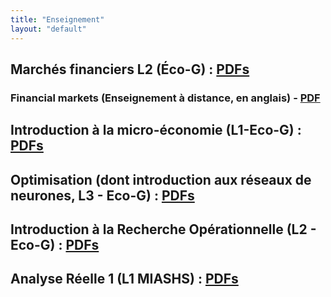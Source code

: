 ```yaml
---
title: "Enseignement"
layout: "default"
---
```


## Marchés financiers L2 (&Eacute;co-G) : [PDFs](https://cloud.univ-grenoble-alpes.fr/s/JwjH6EGRbSpTa3K)
### Financial markets (Enseignement à distance, en anglais) - [PDF](https://cloud.univ-grenoble-alpes.fr/s/smaLBysK3ij5jEZ)

## Introduction à la micro-économie (L1-Eco-G) : [PDFs](https://cloud.univ-grenoble-alpes.fr/s/QCAcrAg7trwWwbB)

## Optimisation (dont introduction aux réseaux de neurones, L3 - Eco-G) : [PDFs](https://cloud.univ-grenoble-alpes.fr/s/5GApz4WcZj3SpR9)

## Introduction à la Recherche Opérationnelle  (L2 - Eco-G) : [PDFs](https://cloud.univ-grenoble-alpes.fr/s/rSGtCaQy3QGPtH4)

## Analyse Réelle 1 (L1 MIASHS) : [PDFs](https://cloud.univ-grenoble-alpes.fr/s/MA2f3noHpecW9sS)